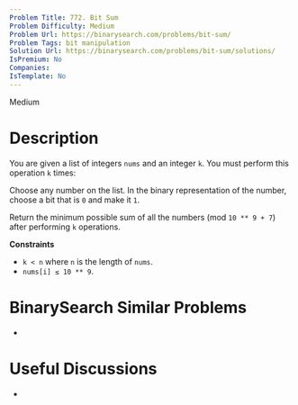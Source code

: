 ```yaml
---
Problem Title: 772. Bit Sum
Problem Difficulty: Medium
Problem Url: https://binarysearch.com/problems/bit-sum/
Problem Tags: bit manipulation
Solution Url: https://binarysearch.com/problems/bit-sum/solutions/
IsPremium: No
Companies: 
IsTemplate: No
---
```


<span style="color: ;">Medium</span>

# Description

You are given a list of integers `nums` and an integer `k`. You must perform this operation `k` times:

Choose any number on the list. In the binary representation of the number, choose a bit that is `0` and make it `1`.

Return the minimum possible sum of all the numbers (mod `10 ** 9 + 7`) after performing `k` operations.

**Constraints**

- `k < n` where `n` is the length of `nums`.
- `nums[i] ≤ 10 ** 9`.

# BinarySearch Similar Problems

- []()

# Useful Discussions

- []()
